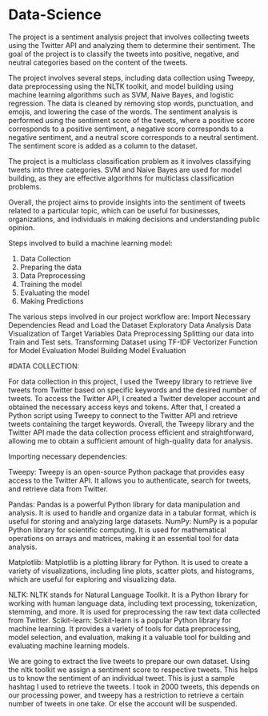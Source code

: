 # Data-Science

The project is a sentiment analysis project that involves collecting tweets using the Twitter API and analyzing them to determine their sentiment. The goal of the project is to classify the tweets into positive, negative, and neutral categories based on the content of the tweets.


The project involves several steps, including data collection using Tweepy, data preprocessing using the NLTK toolkit, and model building using machine learning algorithms such as SVM, Naive Bayes, and logistic regression. The data is cleaned by removing stop words, punctuation, and emojis, and lowering the case of the words.
The sentiment analysis is performed using the sentiment score of the tweets, where a positive score corresponds to a positive sentiment, a negative score corresponds to a negative sentiment, and a neutral score corresponds to a neutral sentiment. The sentiment score is added as a column to the dataset.


The project is a multiclass classification problem as it involves classifying tweets into three categories. SVM and Naive Bayes are used for model building, as they are effective algorithms for multiclass classification problems.


Overall, the project aims to provide insights into the sentiment of tweets related to a particular topic, which can be useful for businesses, organizations, and individuals in making decisions and understanding public opinion.

Steps involved to build a machine learning model:

1. Data Collection
2. Preparing the data
3. Data Preprocessing
4. Training the model
5. Evaluating the model
6. Making Predictions

The various steps involved in our project workflow are:
Import Necessary Dependencies
Read and Load the Dataset
Exploratory Data Analysis
Data Visualization of Target Variables
Data Preprocessing
Splitting our data into Train and Test sets.
Transforming Dataset using TF-IDF Vectorizer
Function for Model Evaluation
Model Building
Model Evaluation


#DATA COLLECTION:

For data collection in this project, I used the Tweepy library to retrieve live tweets from Twitter based on specific keywords and the desired number of tweets. To access the Twitter API, I created a Twitter developer account and obtained the necessary access keys and tokens. After that, I created a Python script using Tweepy to connect to the Twitter API and retrieve tweets containing the target keywords. Overall, the Tweepy library and the Twitter API made the data collection process efficient and straightforward, allowing me to obtain a sufficient amount of high-quality data for analysis.


Importing necessary dependencies:


Tweepy: Tweepy is an open-source Python package that provides easy access to the Twitter API. It allows you to authenticate, search for tweets, and retrieve data from Twitter.


Pandas: Pandas is a powerful Python library for data manipulation and analysis. It is used to handle and organize data in a tabular format, which is useful for storing and analyzing large datasets.
NumPy: NumPy is a popular Python library for scientific computing. It is used for mathematical operations on arrays and matrices, making it an essential tool for data analysis.


Matplotlib: Matplotlib is a plotting library for Python. It is used to create a variety of visualizations, including line plots, scatter plots, and histograms, which are useful for exploring and visualizing data.


NLTK: NLTK stands for Natural Language Toolkit. It is a Python library for working with human language data, including text processing, tokenization, stemming, and more. It is used for preprocessing the raw text data collected from Twitter.
Scikit-learn: Scikit-learn is a popular Python library for machine learning. It provides a variety of tools for data preprocessing, model selection, and evaluation, making it a valuable tool for building and evaluating machine learning models.


We are going to extract the live tweets to prepare our own dataset. Using the nltk toolkit we assign a sentiment score to respective tweets. This helps us to know the sentiment of an individual tweet.
This is just a sample hashtag I used to retrieve the tweets. I took in 2000 tweets, this depends on our processing power, and tweepy has a restriction to retrieve a certain number of tweets in one take. Or else the account will be suspended.

